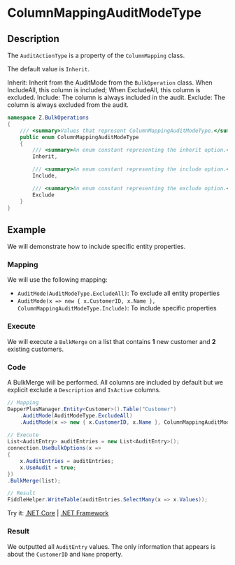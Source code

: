 # ColumnMappingAuditModeType

## Description

The `AuditActionType` is a property of the `ColumnMapping` class. 

The default value is `Inherit`.

Inherit: Inherit from the AuditMode from the `BulkOperation` class. When IncludeAll, this column is included; When ExcludeAll, this column is excluded.
Include: The column is always included in the audit.
Exclude: The column is always excluded from the audit.

```csharp
namespace Z.BulkOperations
{
    /// <summary>Values that represent ColumnMappingAuditModeType.</summary>
    public enum ColumnMappingAuditModeType
    {
        /// <summary>An enum constant representing the inherit option.</summary>
        Inherit,

        /// <summary>An enum constant representing the include option.</summary>
        Include,

        /// <summary>An enum constant representing the exclude option.</summary>
        Exclude
    }
}
```

## Example

We will demonstrate how to include specific entity properties.

### Mapping

We will use the following mapping:

- `AuditMode(AuditModeType.ExcludeAll)`: To exclude all entity properties
- `AuditMode(x => new { x.CustomerID, x.Name }, ColumnMappingAuditModeType.Include)`: To include specific properties

### Execute

We will execute a `BulkMerge` on a list that contains **1** new customer and **2** existing customers.

### Code

A BulkMerge will be performed. All columns are included by default but we explicit exclude a `Description` and `IsActive` columns.

```csharp
// Mapping
DapperPlusManager.Entity<Customer>().Table("Customer")
    .AuditMode(AuditModeType.ExcludeAll)
    .AuditMode(x => new { x.CustomerID, x.Name }, ColumnMappingAuditModeType.Include);
    
// Execute
List<AuditEntry> auditEntries = new List<AuditEntry>(); 
connection.UseBulkOptions(x => 
{ 
    x.AuditEntries = auditEntries; 
    x.UseAudit = true;
})
.BulkMerge(list);

// Result
FiddleHelper.WriteTable(auditEntries.SelectMany(x => x.Values));
```

Try it: [.NET Core](https://dotnetfiddle.net/AmxN6Z) | [.NET Framework](https://dotnetfiddle.net/ANSXt4)

### Result

We outputted all `AuditEntry` values. The only information that appears is about the `CustomerID` and `Name` property.
